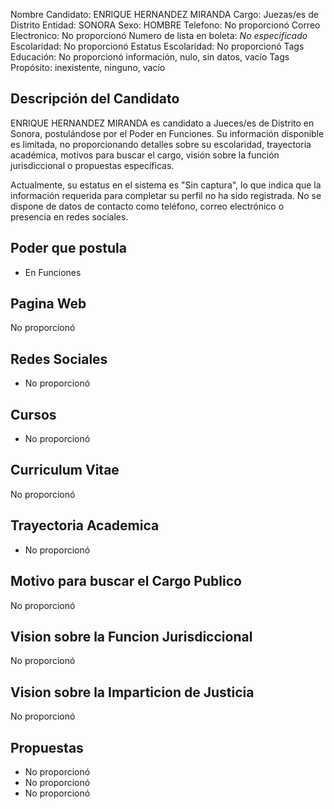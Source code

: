 Nombre Candidato: ENRIQUE HERNANDEZ MIRANDA
Cargo: Juezas/es de Distrito
Entidad: SONORA
Sexo: HOMBRE
Telefono: No proporcionó
Correo Electronico: No proporcionó
Numero de lista en boleta: *No especificado*
Escolaridad: No proporcionó
Estatus Escolaridad: No proporcionó
Tags Educación: No proporcionó información, nulo, sin datos, vacío
Tags Propósito: inexistente, ninguno, vacío


## Descripción del Candidato 

ENRIQUE HERNANDEZ MIRANDA es candidato a Jueces/es de Distrito en Sonora, postulándose por el Poder en Funciones. Su información disponible es limitada, no proporcionando detalles sobre su escolaridad, trayectoria académica, motivos para buscar el cargo, visión sobre la función jurisdiccional o propuestas específicas.

Actualmente, su estatus en el sistema es "Sin captura", lo que indica que la información requerida para completar su perfil no ha sido registrada. No se dispone de datos de contacto como teléfono, correo electrónico o presencia en redes sociales.


## Poder que postula

- En Funciones


## Pagina Web

No proporcionó


## Redes Sociales

- No proporcionó


## Cursos

- No proporcionó


## Curriculum Vitae

No proporcionó


## Trayectoria Academica

- No proporcionó


## Motivo para buscar el Cargo Publico

No proporcionó


## Vision sobre la Funcion Jurisdiccional

No proporcionó


## Vision sobre la Imparticion de Justicia

No proporcionó


## Propuestas

- No proporcionó
- No proporcionó
- No proporcionó

